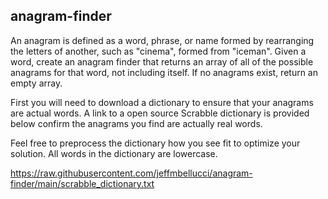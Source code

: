 ## anagram-finder


An anagram is defined as a word, phrase, or name formed by rearranging the letters of another, such as "cinema", formed from "iceman".  Given a word, create an anagram finder that returns an array of all of the possible anagrams for that word, not including itself.  If no anagrams exist, return an empty array.

First you will need to download a dictionary to ensure that your anagrams are actual words.  A link to a open source Scrabble dictionary is provided below confirm the anagrams you find are actually real words.

Feel free to preprocess the dictionary how you see fit to optimize your solution. All words in the dictionary are lowercase.

https://raw.githubusercontent.com/jeffmbellucci/anagram-finder/main/scrabble_dictionary.txt
